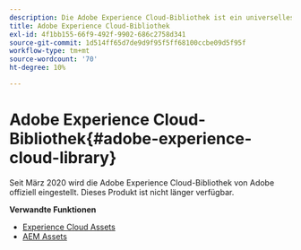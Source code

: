 ```yaml
---
description: Die Adobe Experience Cloud-Bibliothek ist ein universelles und zentralisiertes Erlebnis zum Speichern, Suchen und Auswählen von Assets in Adobe Experience Cloud-Lösungen.
title: Adobe Experience Cloud-Bibliothek
exl-id: 4f1bb155-66f9-492f-9902-686c2758d341
source-git-commit: 1d514ff65d7de9d9f95f5ff68100ccbe09d5f95f
workflow-type: tm+mt
source-wordcount: '70'
ht-degree: 10%

---
```


# Adobe Experience Cloud-Bibliothek{#adobe-experience-cloud-library}

Seit März 2020 wird die Adobe Experience Cloud-Bibliothek von Adobe offiziell eingestellt. Dieses Produkt ist nicht länger verfügbar.

**Verwandte Funktionen**

* [Experience Cloud Assets](https://experienceleague.adobe.com/docs/core-services/interface/services/assets/experience-cloud-assets.html)
* [AEM Assets](https://experienceleague.adobe.com/docs/experience-manager-cloud-service/content/assets/home.html)
